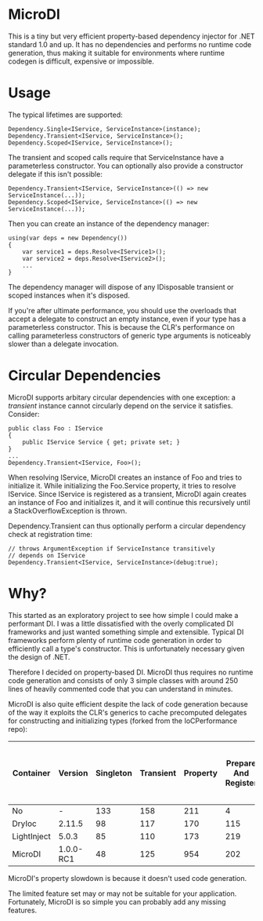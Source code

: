 # MicroDI

This is a tiny but very efficient property-based dependency injector
for .NET standard 1.0 and up. It has no dependencies and performs
no runtime code generation, thus making it suitable for environments
where runtime codegen is difficult, expensive or impossible.

# Usage

The typical lifetimes are supported:

    Dependency.Single<IService, ServiceInstance>(instance);
    Dependency.Transient<IService, ServiceInstance>();
    Dependency.Scoped<IService, ServiceInstance>();

The transient and scoped calls require that ServiceInstance have
a parameterless constructor. You can optionally also provide a
constructor delegate if this isn't possible:

    Dependency.Transient<IService, ServiceInstance>(() => new ServiceInstance(...));
    Dependency.Scoped<IService, ServiceInstance>(() => new ServiceInstance(...));

Then you can create an instance of the dependency manager:

    using(var deps = new Dependency())
	{
		var service1 = deps.Resolve<IService1>();
		var service2 = deps.Resolve<IService2>();
		...
	}

The dependency manager will dispose of any IDisposable transient
or scoped instances when it's disposed.

If you're after ultimate performance, you should use the overloads
that accept a delegate to construct an empty instance, even if your type
has a parameterless constructor. This is because the CLR's performance
on calling parameterless constructors of generic type arguments is
noticeably slower than a delegate invocation.

# Circular Dependencies

MicroDI supports arbitary circular dependencies with one
exception: a *transient* instance cannot circularly depend on
the service it satisfies. Consider:

    public class Foo : IService
	{
		public IService Service { get; private set; }
	}
	...
	Dependency.Transient<IService, Foo>();

When resolving IService, MicroDI creates an instance of Foo
and tries to initialize it. While initializing the Foo.Service
property, it tries to resolve IService. Since IService is
registered as a transient, MicroDI again creates an
instance of Foo and initializes it, and it will continue this
recursively until a StackOverflowException is thrown.

Dependency.Transient can thus optionally perform a circular
dependency check at registration time:

    // throws ArgumentException if ServiceInstance transitively
	// depends on IService
    Dependency.Transient<IService, ServiceInstance>(debug:true);

# Why?

This started as an exploratory project to see how simple I could
make a performant DI. I was a little dissatisfied with the overly
complicated DI frameworks and just wanted something simple and
extensible. Typical DI frameworks perform plenty of runtime code
generation in order to efficiently call a type's constructor.
This is unfortunately necessary given the design of .NET.

Therefore I decided on property-based DI. MicroDI thus requires
no runtime code generation and consists of only 3 simple classes
with around 250 lines of heavily commented code that you can
understand in minutes.

MicroDI is also quite efficient despite the lack of code generation
because of the way it exploits the CLR's generics to cache precomputed
delegates for constructing and initializing types (forked from the
IoCPerformance repo):

|Container|Version|Singleton|Transient|Property|Prepare And Register|Prepare And Register And Simple Resolve|
|---------|-------|---------|---------|--------|--------------------|---------------------------------------|
|No|-|133|158|211|4|5|
|DryIoc|2.11.5|98|117|170|115|415|
|LightInject|5.0.3|85|110|173|219|1095|
|MicroDI|1.0.0-RC1|48|125|954|202|252|

MicroDI's property slowdown is because it doesn't used code
generation.

The limited feature set may or may not be suitable for your
application. Fortunately, MicroDI is so simple you can probably
add any missing features.